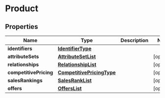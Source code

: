 # Product

## Properties
Name | Type | Description | Notes
------------ | ------------- | ------------- | -------------
**identifiers** | [**IdentifierType**](IdentifierType.md) |  | 
**attributeSets** | [**AttributeSetList**](AttributeSetList.md) |  |  [optional]
**relationships** | [**RelationshipList**](RelationshipList.md) |  |  [optional]
**competitivePricing** | [**CompetitivePricingType**](CompetitivePricingType.md) |  |  [optional]
**salesRankings** | [**SalesRankList**](SalesRankList.md) |  |  [optional]
**offers** | [**OffersList**](OffersList.md) |  |  [optional]
